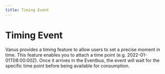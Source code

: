```yaml
---
title: Timing Event
---
```


# Timing Event

Vanus provides a timing feature to allow users to set a precise moment in time. This feature enables you to attach a time point (e.g. 2022-01-01T08:00:00Z). Once it arrives in the Eventbus, the event will wait for the specific time point before being available for consumption.